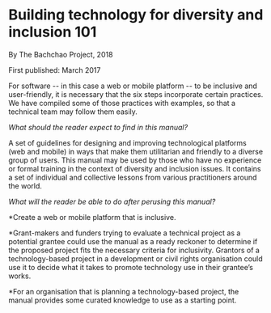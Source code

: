 # Building technology for diversity and inclusion 101
By The Bachchao Project, 2018

First published: March 2017

For software -- in this case a web or mobile platform -- to be inclusive and user-friendly, it is necessary that the six steps incorporate certain practices. We have compiled some of those practices with examples, so that a technical team may follow them easily.

*What should the reader expect to find in this manual?*

A set of guidelines for designing and improving technological platforms (web and mobile) in ways that make them utilitarian and friendly to a diverse group of users. This manual may be used by those who have no experience or formal training in the context of diversity and inclusion issues. It contains a set of individual and collective lessons from various practitioners around the world.

*What will the reader be able to do after perusing this manual?*

*Create a web or mobile platform that is inclusive.

*Grant-makers and funders trying to evaluate a technical project as a potential grantee could use the manual as a ready reckoner to determine if the proposed project fits the necessary criteria for inclusivity. Grantors of a technology-based project in a development or civil rights organisation could use it to decide what it takes to promote technology use in their grantee’s works.

*For an organisation that is planning a technology-based project, the manual provides some curated knowledge to use as a starting point.

